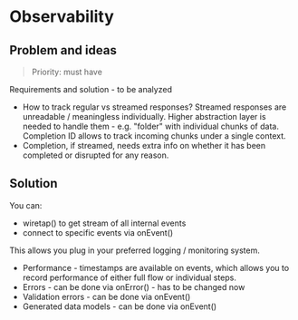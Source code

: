 # Observability


## Problem and ideas

> Priority: must have

Requirements and solution - to be analyzed

- How to track regular vs streamed responses? Streamed responses are unreadable / meaningless individually. Higher abstraction layer is needed to handle them - e.g. "folder" with individual chunks of data. Completion ID allows to track incoming chunks under a single context.
- Completion, if streamed, needs extra info on whether it has been completed or disrupted for any reason.


## Solution

You can:
- wiretap() to get stream of all internal events
- connect to specific events via onEvent()

This allows you plug in your preferred logging / monitoring system.

- Performance - timestamps are available on events, which allows you to record performance of either full flow or individual steps.
- Errors - can be done via onError() - has to be changed now
- Validation errors - can be done via onEvent()
- Generated data models - can be done via onEvent()

